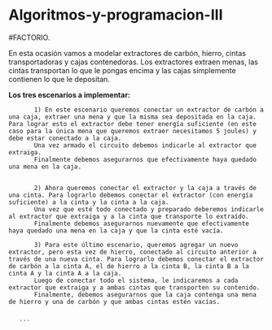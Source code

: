 # Algoritmos-y-programacion-III

#FACTORIO.

En esta ocasión vamos a modelar extractores de carbón, hierro, cintas transportadoras y cajas contenedoras. Los extractores extraen menas, las cintas transportan lo que le pongas encima y las cajas simplemente contienen lo que le depositan.

**Los tres escenarios a implementar:**
 ```
        1) En este escenario queremos conectar un extractor de carbón a una caja, extraer una mena y que la misma sea depositada en la caja. Para lograr esto el extractor debe tener energía suficiente (en este caso para la única mena que queremos extraer necesitamos 5 joules) y debe estar conectado a la caja. 
		Una vez armado el circuito debemos indicarle al extractor que extraiga.   
		Finalmente debemos asegurarnos que efectivamente haya quedado una mena en la caja. 


        2) Ahora queremos conectar el extractor y la caja a través de una cinta. Para lograrlo debemos conectar el extractor (con energía suficiente) a la cinta y la cinta a la caja.
		Una vez que esté todo conectado y preparado deberemos indicarle al extractor que extraiga y a la cinta que transporte lo extraído.
		Finalmente debemos asegurarnos nuevamente que efectivamente haya quedado una mena en la caja y que la cinta esté vacía.

		3) Para este último escenario, queremos agregar un nuevo extractor, pero esta vez de hierro, conectado al circuito anterior a través de una nueva cinta. Para lograrlo debemos conectar el extractor de carbón a la cinta A, el de hierro a la cinta B, la cinta B a la cinta A y la cinta A a la caja.
		Luego de conectar todo el sistema, le indicaremos a cada extractor que extraiga y a ambas cintas que transporten su contenido.
		Finalmente, debemos asegurarnos que la caja contenga una mena de hierro y una de carbón y que ambas cintas estén vacías.


    ```